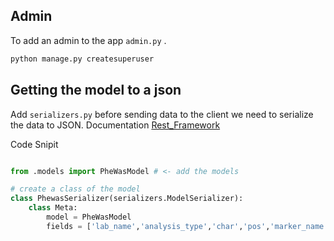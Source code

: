 ## Admin

To add an admin to the app ```admin.py``` .
```python
python manage.py createsuperuser
```

## Getting the model to a json

Add ```serializers.py``` before sending data to the client we need to serialize the data to JSON.
Documentation
[Rest_Framework](https://www.django-rest-framework.org/)

Code Snipit
```python

from .models import PheWasModel # <- add the models

# create a class of the model
class PhewasSerializer(serializers.ModelSerializer):
    class Meta:
        model = PheWasModel
        fields = ['lab_name','analysis_type','char','pos','marker_name','rsid','ref','alt','effect', 'analysis_efect', 'var','direction', 'std_err', 'gene', 'log_p', 'p']
```
